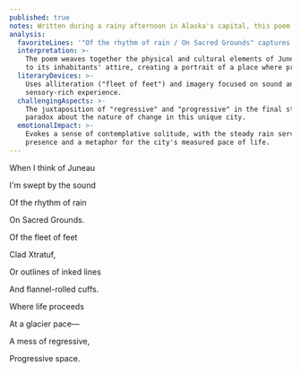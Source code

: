 ```yaml
---
published: true
notes: Written during a rainy afternoon in Alaska's capital, this poem explores themes of isolation and natural beauty.
analysis:
  favoriteLines: '"Of the rhythm of rain / On Sacred Grounds" captures the meditative quality of Juneau''s persistent precipitation.'
  interpretation: >-
    The poem weaves together the physical and cultural elements of Juneau, from its weather patterns 
    to its inhabitants' attire, creating a portrait of a place where progress and tradition coexist.
  literaryDevices: >-
    Uses alliteration ("fleet of feet") and imagery focused on sound and texture to create a 
    sensory-rich experience.
  challengingAspects: >-
    The juxtaposition of "regressive" and "progressive" in the final stanza presents an intriguing 
    paradox about the nature of change in this unique city.
  emotionalImpact: >-
    Evokes a sense of contemplative solitude, with the steady rain serving as both a physical 
    presence and a metaphor for the city's measured pace of life.
---
```


When I think of Juneau

I'm swept by the sound

Of the rhythm of rain

On Sacred Grounds.

Of the fleet of feet

Clad Xtratuf,

Or outlines of inked lines

And flannel-rolled cuffs.

Where life proceeds

At a glacier pace—

A mess of regressive,

Progressive space.
